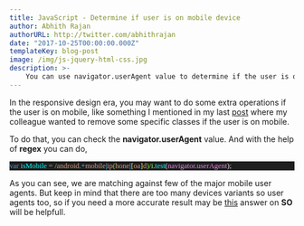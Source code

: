 ```yaml
---
title: JavaScript - Determine if user is on mobile device
author: Abhith Rajan
authorURL: http://twitter.com/abhithrajan
date: "2017-10-25T00:00:00.000Z"
templateKey: blog-post
image: /img/js-jquery-html-css.jpg
description: >-
    You can use navigator.userAgent value to determine if the user is on a mobile device.
---
```


In the responsive design era, you may want to do some extra operations if the user is on mobile, like something I mentioned in my last [post][1] where my colleague wanted to remove some specific classes if the user is on mobile.

To do that, you can check the **navigator.userAgent** value. And with the help of **regex** you can do,

<pre style="font-family:Consolas;font-size:13;color:gainsboro;background:#1e1e1e;"><span style="color:#569cd6;">var</span>&nbsp;<span style="color:cyan;">isMobile</span>&nbsp;<span style="color:#b4b4b4;">=</span><span style="color:#d69d85;">&nbsp;</span><span style="color:#80ff80;">/</span><span style="color:#d69d85;">android</span><span style="color:#62ccff;">.+</span><span style="color:#d69d85;">mobile</span><span style="color:#62ccff;">|</span><span style="color:#d69d85;">ip</span><span style="color:#6ff000;">(</span><span style="color:#d69d85;">hone</span><span style="color:#62ccff;">|</span><span style="color:#ffe75b;">[</span><span style="color:#d69d85;">oa</span><span style="color:#ffe75b;">]</span><span style="color:#d69d85;">d</span><span style="color:#6ff000;">)</span><span style="color:#80ff80;">/</span><span style="color:#80ff80;">i</span>.<span style="color:cyan;">test</span>(<span style="color:violet;">navigator</span>.<span style="color:violet;">userAgent</span>);
</pre>

As you can see, we are matching against few of the major mobile user agents. But keep in mind that there are too many devices variants so user agents too, so if you need a more accurate result
may be [this][2] answer on **SO** will be helpfull.

[1]: https://www.abhith.net/post/remove-specific-class-from-all-elements-jquery/
[2]: https://stackoverflow.com/questions/11381673/detecting-a-mobile-browser
